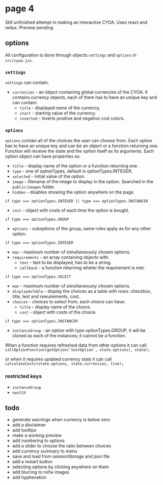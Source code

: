 # page 4
Still unfinished attempt in making an interactive CYOA. Uses react and redux. Preview pending.

## options
All configuration is done through objects `settings` and `options` in `src/cyoa.jsx`.

### `settings`
`settings` can contain:
- `currencies` - an object containing global currencies of the CYOA. It contains currency objects, each of them has to have an unique key and can contain:
  - `title` - displayed name of the currency.
  - `start` - starting value of the currency.
  - `inverted` - inverts positive and negative cost colors.

### `options`
`options` contain all of the choices the user can choose from. Each option has to have an unique key and can be an object or a function returning one. Function will receive the state and the option itself as its arguments. Each option object can have properties as:
- `title` - display name of the option or a function returning one.
- `type` - one of optionTypes, default is optionTypes.INTEGER.
- `selected` - initial value of the option.
- `image` - filename of the image to display in the option. Searched in the `public/images` folder.
- `hidden` - disables showing the option anywhere on the page.

`if type === optionTypes.INTEGER || type === optionTypes.INSTANCER`
- `cost` - object with costs of each time the option is bought.

`if type === optionTypes.GROUP`
- `options` - suboptions of the group, same rules apply as for any other option.

`if type === optionTypes.INTEGER`
- `max` - maximum number of simultaneously chosen options.
- `requirements` - an array containing objects with.
  - `text` - text to be displayed, has to be a string.
  - `callback` - a function returning wheter the requirement is met.

`if type === optionTypes.SELECT`
- `max` - maximum number of simultaneously chosen options.
- `displayAsTable` - display the choices as a table with rows: checkbox, title, text and rewuirements, cost.
- `choices` - choices to select from, each choice can have:
  - `title` - display name of the choice.
  - `cost` - object with costs of the choice.

`if type === optionTypes.INSTANCER`
- `instanceGroup` - an option with type optionTypes.GROUP, it will be cloned as each of the instances; it cannot be a function.

When a function requires refreshed data from other options it can call
`callOptionFunction(getOption('testOption', state.options), state);`

or when it requires updated currency stats it can call
`calculateCosts(state.options, state.currencies, true);`

### restricted keys
- `instanceGroup`
- `nextId`


## todo
- generate warnings when currency is below zero
- add a disclaimer
- add tooltips
- make a working preview
- add numbering to options
- add a slider to choose the ratio between choices
- add currency summary to menu
- save and load from sessionStorage and json file
- add a restart button
- selecting options by clicking anywhere on them
- add blurring to nsfw images
- add hyphenation